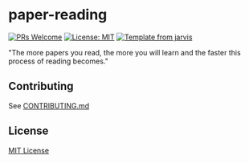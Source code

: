 # paper-reading

[![PRs Welcome](https://img.shields.io/badge/PRs-welcome-brightgreen.svg?style=flat)](http://makeapullrequest.com)
[![License: MIT](https://img.shields.io/badge/License-MIT-blue.svg)](https://opensource.org/licenses/MIT)
[![Template from jarvis](https://img.shields.io/badge/Hi-Jarvis-ff69b4.svg)](https://github.com/Armour/Jarvis)

"The more papers you read, the more you will learn and the faster this process of reading becomes."

## Contributing

See [CONTRIBUTING.md](https://github.com/Armour/paper-reading/blob/master/.github/CONTRIBUTING.md)

## License

[MIT License](https://github.com/Armour/paper-reading/blob/master/LICENSE)
